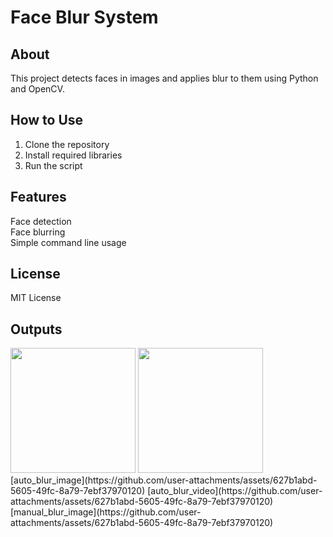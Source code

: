 # Face Blur System
## About
   This project detects faces in images and applies blur to them using Python and OpenCV.
   
## How to Use
1. Clone the repository  
2. Install required libraries  
3. Run the script  

## Features
 Face detection  
 Face blurring  
 Simple command line usage  

## License
MIT License

## Outputs
<img src="[output.png](https://github.com/user-attachments/assets/627b1abd-5605-49fc-8a79-7ebf37970120)" width="200"/>
<img src="[output.png](https://github.com/user-attachments/assets/627b1abd-5605-49fc-8a79-7ebf37970120)" width="200"/>
[auto_blur_image](https://github.com/user-attachments/assets/627b1abd-5605-49fc-8a79-7ebf37970120)
[auto_blur_video](https://github.com/user-attachments/assets/627b1abd-5605-49fc-8a79-7ebf37970120)
[manual_blur_image](https://github.com/user-attachments/assets/627b1abd-5605-49fc-8a79-7ebf37970120)





